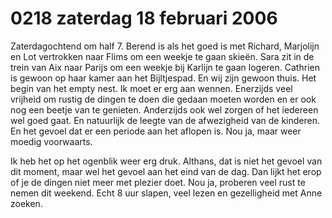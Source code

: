 # 0218 zaterdag 18 februari 2006
Zaterdagochtend om half 7. Berend is als het goed is met Richard, Marjolijn en Lot vertrokken naar Flims om een weekje te gaan skieën. Sara zit in de trein van Aix naar Parijs om een weekje bij Karlijn te gaan logeren. Cathrien is gewoon op haar kamer aan het Bijltjespad. En wij zijn gewoon thuis. Het begin van het empty nest. Ik moet er erg aan wennen. Enerzijds veel vrijheid om rustig de dingen te doen die gedaan moeten worden en er ook nog een beetje van te genieten. Anderzijds ook wel zorgen of het iedereen wel goed gaat. En natuurlijk de leegte van de afwezigheid van de kinderen. En het gevoel dat er een periode aan het aflopen is. Nou ja, maar weer moedig voorwaarts.

Ik heb het op het ogenblik weer erg druk. Althans, dat is niet het gevoel van dit moment, maar wel het gevoel aan het eind van de dag. Dan lijkt het erop of je de dingen niet meer met plezier doet. Nou ja, proberen veel rust te nemen dit weekend. Echt 8 uur slapen, veel lezen en gezelligheid met Anne zoeken.